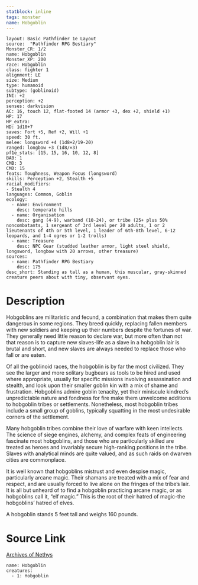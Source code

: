 ```yaml
---
statblock: inline
tags: monster
name: Hobgoblin
---
```

```statblock
layout: Basic Pathfinder 1e Layout
source:  "Pathfinder RPG Bestiary"
Monster_CR: 1/2
name: Hobgoblin
Monster_XP: 200
race: Hobgoblin
class: fighter 1
alignment: LE
size: Medium
type: humanoid
subtype: (goblinoid)
INI: +2
perception: +2
senses: darkvision
AC: 16, touch 12, flat-footed 14 (armor +3, dex +2, shield +1)
HP: 17
HP_extra: 
HD: 1d10+7
saves: Fort +5, Ref +2, Will +1
speed: 30 ft.
melee: longsword +4 (1d8+2/19-20)
ranged: longbow +3 (1d8/×3)
pf1e_stats: [15, 15, 16, 10, 12, 8]
BAB: 1
CMB: 3
CMD: 15
feats: Toughness, Weapon Focus (longsword)
skills: Perception +2, Stealth +5
racial_modifiers:
- Stealth 4
languages: Common, Goblin
ecology:
  - name: Environment
    desc: temperate hills
  - name: Organisation
    desc: gang (4-9), warband (10-24), or tribe (25+ plus 50% noncombatants, 1 sergeant of 3rd level per 20 adults, 1 or 2 lieutenants of 4th or 5th level, 1 leader of 6th-8th level, 6-12 leopards, and 1-4 ogres or 1-2 trolls)
  - name: Treasure
    desc: NPC Gear (studded leather armor, light steel shield, longsword, longbow with 20 arrows, other treasure)
sources:
  - name: Pathfinder RPG Bestiary
    desc: 175
desc_short: Standing as tall as a human, this muscular, gray-skinned creature peers about with tiny, observant eyes.
```
# Description
Hobgoblins are militaristic and fecund, a combination that makes them quite dangerous in some regions. They breed quickly, replacing fallen members with new soldiers and keeping up their numbers despite the fortunes of war. They generally need little reason to declare war, but more often than not that reason is to capture new slaves-life as a slave in a hobgoblin lair is brutal and short, and new slaves are always needed to replace those who fall or are eaten.

Of all the goblinoid races, the hobgoblin is by far the most civilized. They see the larger and more solitary bugbears as tools to be hired and used where appropriate, usually for specific missions involving assassination and stealth, and look upon their smaller goblin kin with a mix of shame and frustration. Hobgoblins admire goblin tenacity, yet their miniscule kindred’s unpredictable nature and fondness for fire make them unwelcome additions to hobgoblin tribes or settlements. Nonetheless, most hobgoblin tribes include a small group of goblins, typically squatting in the most undesirable corners of the settlement.

Many hobgoblin tribes combine their love of warfare with keen intellects. The science of siege engines, alchemy, and complex feats of engineering fascinate most hobgoblins, and those who are particularly skilled are treated as heroes and invariably secure high-ranking positions in the tribe. Slaves with analytical minds are quite valued, and as such raids on dwarven cities are commonplace.

It is well known that hobgoblins mistrust and even despise magic, particularly arcane magic. Their shamans are treated with a mix of fear and respect, and are usually forced to live alone on the fringes of the tribe’s lair. It is all but unheard of to find a hobgoblin practicing arcane magic, or as hobgoblins call it, “elf magic.” This is the root of their hatred of magic-the hobgoblins’ hatred of elves.

A hobgoblin stands 5 feet tall and weighs 160 pounds.
# Source Link
[Archives of Nethys](https://aonprd.com/MonsterDisplay.aspx?ItemName=Hobgoblin)
```encounter-table
name: Hobgoblin
creatures:
  - 1: Hobgoblin
```
